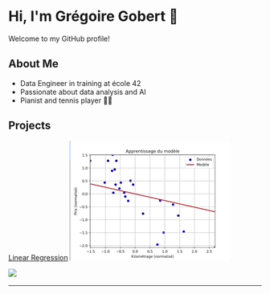 # Hi, I'm Grégoire Gobert 👋

Welcome to my GitHub profile!


## About Me
- Data Engineer in training at école 42
- Passionate about data analysis and AI
- Pianist and tennis player 🎹🎾

## Projects

[Linear Regression](https://github.com/gregoiregobert/Linear-regression)
![](https://github.com/gregoiregobert/Linear-regression/blob/main/assets/line_reg.gif?raw=true)

![](https://github.com/gregoiregobert/DSLR/blob/main/assets/dslr_3d_graph.gif?raw=true)

---

